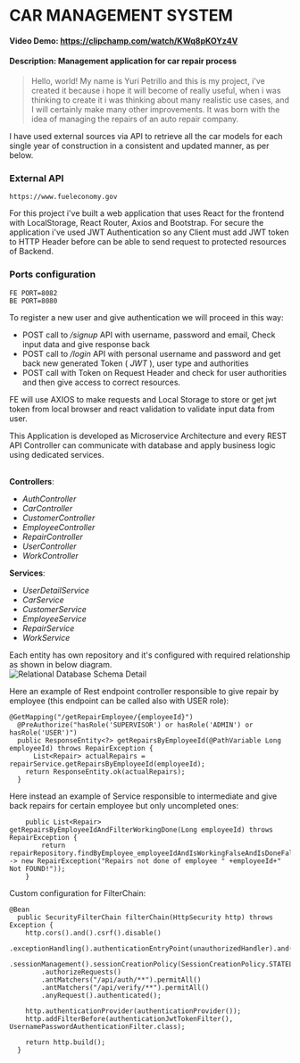 # CAR MANAGEMENT SYSTEM
#### Video Demo:  <https://clipchamp.com/watch/KWq8pKOYz4V>
#### Description: **Management application for car repair process**


>Hello, world!
My name is Yuri Petrillo and this is my project, i've created it because i hope it will become of really useful, when i was thinking to create it i was thinking about many realistic use cases, and I will certainly make many other improvements.
It was born with the idea of managing the repairs of an auto repair company.

I have used external sources via API to retrieve all the car models for each single year of construction in a consistent and updated manner, as per below.
### External API
```
https://www.fueleconomy.gov
```

For this project i've built a web application that uses React for the frontend with LocalStorage, React Router, Axios and Bootstrap.
For secure the application i've used JWT Authentication so any Client must add JWT token to HTTP Header before can be able to send request to protected resources of Backend.

### Ports configuration
```
FE PORT=8082
BE PORT=8080
```

To register a new user and give authentication we will proceed in this way:

  - POST call to  */signup*  API with username, password and email, Check input data and give response back<br />
  - POST call to  */login*  API with personal username and password and get back new generated Token ( *JWT* ), user type and authorities<br />
  - POST call with Token on Request Header and check for user authorities and then give access to correct resources.<br />

FE will use AXIOS to make requests and Local Storage to store or get jwt token from local browser and react validation to validate input data from user.

This Application is developed as Microservice Architecture and every REST API Controller can communicate with database and apply business logic using dedicated services.
<br /><br />

**Controllers**: 
- *AuthController*
- *CarController*
- *CustomerController*
- *EmployeeController*
- *RepairController*
- *UserController*
- *WorkController*

**Services**:
- *UserDetailService*
- *CarService*
- *CustomerService*
- *EmployeeService*
- *RepairService*
- *WorkService*


Each entity has own repository and it's configured with required relationship as shown in below diagram.<br />
![Relational Database Schema Detail](https://drive.google.com/file/d/1LtTkSRMl2vTE171QsEtMJvy2nqqI9bfE/view?usp=sharing)

Here an example of Rest endpoint controller responsible to give repair by employee (this endpoint can be called also with USER role):
```
@GetMapping("/getRepairEmployee/{employeeId}")
  @PreAuthorize("hasRole('SUPERVISOR') or hasRole('ADMIN') or hasRole('USER')")
  public ResponseEntity<?> getRepairsByEmployeeId(@PathVariable Long employeeId) throws RepairException {
	  List<Repair> actualRepairs = repairService.getRepairsByEmployeeId(employeeId);
    return ResponseEntity.ok(actualRepairs);
  }
```

Here instead an example of Service responsible to intermediate and give back repairs for certain employee but only uncompleted ones:
```
	public List<Repair> getRepairsByEmployeeIdAndFilterWorkingDone(Long employeeId) throws RepairException {
		return repairRepository.findByEmployee_employeeIdAndIsWorkingFalseAndIsDoneFalse(employeeId).orElseThrow(() -> new RepairException("Repairs not done of employee " +employeeId+" Not FOUND!"));
	}
```

Custom configuration for FilterChain:
```
@Bean
  public SecurityFilterChain filterChain(HttpSecurity http) throws Exception {
    http.cors().and().csrf().disable()
        .exceptionHandling().authenticationEntryPoint(unauthorizedHandler).and()
        .sessionManagement().sessionCreationPolicy(SessionCreationPolicy.STATELESS).and()
        .authorizeRequests()
        .antMatchers("/api/auth/**").permitAll()
        .antMatchers("/api/verify/**").permitAll()
        .anyRequest().authenticated();
    
    http.authenticationProvider(authenticationProvider());
    http.addFilterBefore(authenticationJwtTokenFilter(), UsernamePasswordAuthenticationFilter.class);
    
    return http.build();
  }
```

